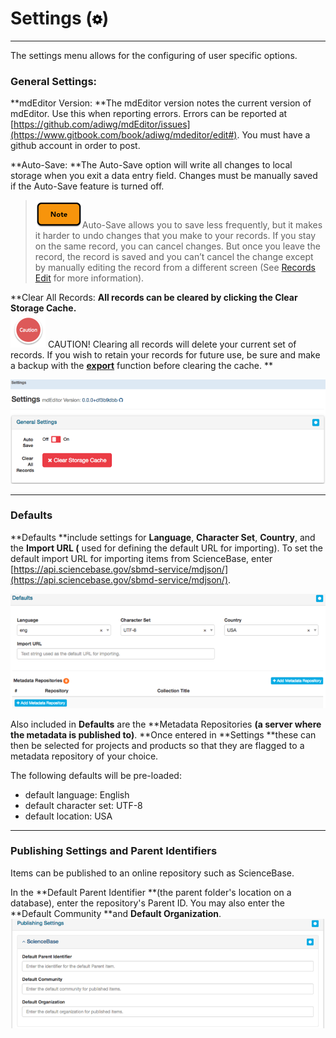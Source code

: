 # Settings \(![](/assets/symbol_cog_16.png)\)

---

The settings menu allows for the configuring of user specific options.

### General Settings:

**mdEditor Version:  **The mdEditor version notes the current version of mdEditor. Use this when reporting errors. Errors can be reported at [https://github.com/adiwg/mdEditor/issues](https://www.gitbook.com/book/adiwg/mdeditor/edit#). You must have a github account in order to post.

**Auto-Save: **The Auto-Save option will write all changes to local storage when you exit a data entry field. Changes must be manually saved if the Auto-Save feature is turned off.

> ![](/assets/note_small.png)Auto-Save allows you to save less frequently, but it makes it harder to undo changes that you make to your records. If you stay on the same record, you can cancel changes. But once you leave the record, the record is saved and you can’t cancel the change except by manually editing the record from a different screen \(See [Records Edit](/record\edit.md) for more information\).

**Clear All Records: **All records can be cleared by clicking the **Clear Storage Cache**.  
![](/assets/caution.png)** CAUTION! Clearing all records will delete your current set of records. If you wish to retain your records for future use, be sure and make a backup with the **[**export**](/export.md)** function before clearing the cache.  **



![](/assets/general_settings.png)

---

### Defaults

**Defaults **include settings for **Language**, **Character Set**, **Country**, and the **Import URL \(** used for defining the default URL for importing\). To set the default import URL for importing items from ScienceBase, enter [https://api.sciencebase.gov/sbmd-service/mdjson/](https://api.sciencebase.gov/sbmd-service/mdjson/).

![](/assets/settings_defaults.png)

Also included in **Defaults** are the **Metadata Repositories **\(a server where the metadata is published to\)**. **Once entered in **Settings **these can then be selected for projects and products so that they are flagged to a metadata repository of your choice.

The following defaults will be pre-loaded:

* default language: English
* default character set: UTF-8
* default location: USA

---

### Publishing Settings and Parent Identifiers

Items can be published to an online repository such as ScienceBase.

In the **Default Parent Identifier **\(the parent folder's location on a database\), enter the repository's Parent ID. You may also enter the **Default Community **and **Default Organization**.![](/assets/publishing_settings.png)

